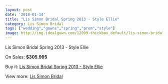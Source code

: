 ```yaml
---
layout: post
date: '2018-01-14'
title: "Lis Simon Bridal Spring 2013 - Style Ellie"
category: Lis Simon Bridal
tags: ["wedding","gowns","spring","prom","style"]
image: http://img.idealgown.com/12099-thickbox_default/lis-simon-bridal-spring-2013-style-ellie.jpg
---
```

Lis Simon Bridal Spring 2013 - Style Ellie

On Sales: **$305.995**
<a href="https://www.idealgown.com/en/lis-simon-bridal/4899-lis-simon-bridal-spring-2013-style-ellie.html"><amp-img layout="responsive" width="600" height="600" src="//img.idealgown.com/12099-thickbox_default/lis-simon-bridal-spring-2013-style-ellie.jpg" alt="Lis Simon Bridal Spring 2013 - Style Ellie 0" /></a>
<a href="https://www.idealgown.com/en/lis-simon-bridal/4899-lis-simon-bridal-spring-2013-style-ellie.html"><amp-img layout="responsive" width="600" height="600" src="//img.idealgown.com/12100-thickbox_default/lis-simon-bridal-spring-2013-style-ellie.jpg" alt="Lis Simon Bridal Spring 2013 - Style Ellie 1" /></a>

Buy it: [Lis Simon Bridal Spring 2013 - Style Ellie](https://www.idealgown.com/en/lis-simon-bridal/4899-lis-simon-bridal-spring-2013-style-ellie.html "Lis Simon Bridal Spring 2013 - Style Ellie")

View more: [Lis Simon Bridal](https://www.idealgown.com/en/62-lis-simon-bridal "Lis Simon Bridal")